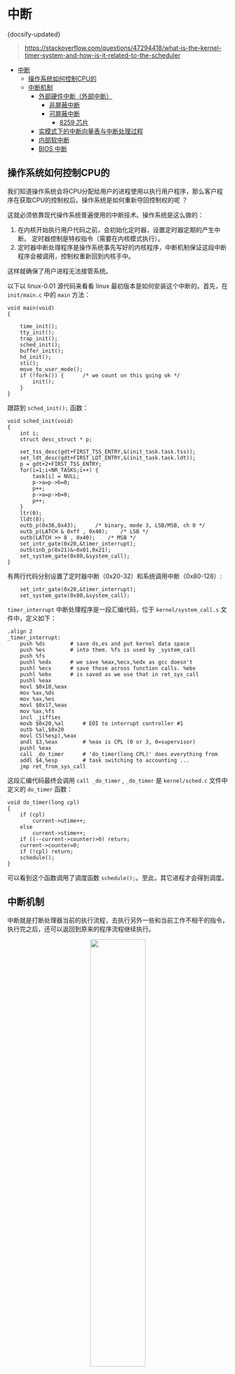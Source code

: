 #  中断
{docsify-updated}

> https://stackoverflow.com/questions/47294418/what-is-the-kernel-timer-system-and-how-is-it-related-to-the-scheduler
- [中断](#中断)
  - [操作系统如何控制CPU的](#操作系统如何控制cpu的)
  - [中断机制](#中断机制)
    - [外部硬件中断（外部中断）](#外部硬件中断外部中断)
      - [非屏蔽中断](#非屏蔽中断)
      - [可屏蔽中断](#可屏蔽中断)
        - [8259 芯片](#8259-芯片)
    - [实模式下的中断向量表与中断处理过程](#实模式下的中断向量表与中断处理过程)
    - [内部软中断](#内部软中断)
    - [BIOS 中断](#bios-中断)

## 操作系统如何控制CPU的
我们知道操作系统会将CPU分配给用户的进程使用以执行用户程序，那么客户程序在获取CPU的控制权后，操作系统是如何重新夺回控制权的呢 ？

这就必须依靠现代操作系统普遍使用的中断技术。操作系统是这么做的：
1. 在内核开始执行用户代码之前，会初始化定时器，设置定时器定期的产生中断。 定时器控制是特权指令（需要在内核模式执行）。
2. 定时器中断处理程序是操作系统事先写好的内核程序，中断机制保证这段中断程序会被调用，控制权重新回到内核手中。 

这样就确保了用户进程无法接管系统。 

以下以 linux-0.01 源代码来看看 linux 最初版本是如何安装这个中断的。首先，在 `init/main.c` 中的 `main` 方法：

```
void main(void)
{

	time_init();
	tty_init();
	trap_init();
	sched_init();
	buffer_init();
	hd_init();
	sti();
	move_to_user_mode();
	if (!fork()) {		/* we count on this going ok */
		init();
	}
}
```

跟踪到 `sched_init();` 函数：
```
void sched_init(void)
{
	int i;
	struct desc_struct * p;

	set_tss_desc(gdt+FIRST_TSS_ENTRY,&(init_task.task.tss));
	set_ldt_desc(gdt+FIRST_LDT_ENTRY,&(init_task.task.ldt));
	p = gdt+2+FIRST_TSS_ENTRY;
	for(i=1;i<NR_TASKS;i++) {
		task[i] = NULL;
		p->a=p->b=0;
		p++;
		p->a=p->b=0;
		p++;
	}
	ltr(0);
	lldt(0);
	outb_p(0x36,0x43);		/* binary, mode 3, LSB/MSB, ch 0 */
	outb_p(LATCH & 0xff , 0x40);	/* LSB */
	outb(LATCH >> 8 , 0x40);	/* MSB */
	set_intr_gate(0x20,&timer_interrupt);
	outb(inb_p(0x21)&~0x01,0x21);
	set_system_gate(0x80,&system_call);
}
```

有两行代码分别设置了定时器中断（0x20-32）和系统调用中断（0x80-128）:
```
	set_intr_gate(0x20,&timer_interrupt);
	set_system_gate(0x80,&system_call);
```

`timer_interrupt` 中断处理程序是一段汇编代码，位于 `kernel/system_call.s` 文件中，定义如下：
```
.align 2
_timer_interrupt:
	push %ds		# save ds,es and put kernel data space
	push %es		# into them. %fs is used by _system_call
	push %fs
	pushl %edx		# we save %eax,%ecx,%edx as gcc doesn't
	pushl %ecx		# save those across function calls. %ebx
	pushl %ebx		# is saved as we use that in ret_sys_call
	pushl %eax
	movl $0x10,%eax
	mov %ax,%ds
	mov %ax,%es
	movl $0x17,%eax
	mov %ax,%fs
	incl _jiffies
	movb $0x20,%al		# EOI to interrupt controller #1
	outb %al,$0x20
	movl CS(%esp),%eax
	andl $3,%eax		# %eax is CPL (0 or 3, 0=supervisor)
	pushl %eax
	call _do_timer		# 'do_timer(long CPL)' does everything from
	addl $4,%esp		# task switching to accounting ...
	jmp ret_from_sys_call
```

这段汇编代码最终会调用 `call _do_timer` , `_do_timer` 是 `kernel/sched.c` 文件中定义的 `do_timer` 函数：
```
void do_timer(long cpl)
{
	if (cpl)
		current->utime++;
	else
		current->stime++;
	if ((--current->counter)>0) return;
	current->counter=0;
	if (!cpl) return;
	schedule();
}
```

可以看到这个函数调用了调度函数 `schedule();`。至此，其它进程才会得到调度。

## 中断机制
中断就是打断处理器当前的执行流程，去执行另外一些和当前工作不相干的指令，执行完之后，还可以返回到原来的程序流程继续执行。
<center><img src="pics/interupt.gif" width="50%"></center>

### 外部硬件中断（外部中断）
就是从处理器外面来的中断信号，它可以分为可屏蔽中断和非屏蔽中断。中断信号的来源，或者说，产生中断的设备，称为中断源。
<center><img src="pics/interrupt.jpg" width="30%"></center>

当一个中断发生时，处理器将会通过中断引脚NMI 和INTR 得到通知。除此之外，它还应当知道发生了什么事，以便采取适当的处理措施。每种类型的中断都被统一编号，这称为**中断类型号、中断向量或者中断号**，每个中断号就代表一个中断事件。

#### 非屏蔽中断
所有的严重事件都必须无条件地加以处理，这种类型的中断是不会被阻断和屏蔽的，称为**非屏蔽中断（Non Maskable Interrupt，NMI）**。

由于不可屏蔽中断的特殊性——几乎所有触发NMI 的事件对处理器来说都是致命的，甚至是不可纠正的。比如内存访问电路发现了一个校验错误、电源断电等。在这种情况下，努力去搞清楚发生了什么，通常没有太大的意义，这样的事最好留到事后，让专业维修人员来做。

因此，在实模式下，NMI 被赋予了统一的中断号2，不再进行细分。一旦发生2号中断，处理器和软件系统通常会放弃继续正常工作的“念头”，也不会试图纠正已经发生的问题和错误，很可能只是由软件系统给出一个提示信息。

#### 可屏蔽中断
这类中断有两个特点，第一是数量很多，毕竟有很多外部设备；第二是它们可以被屏蔽，这样处理器就像是没听见、没看见一样，不会对它们进行处理。所以，这类硬件中断称为**可屏蔽中断**。

可屏蔽中断是通过INTR 引脚进入处理器内部的，像NMI 一样，不可能为每一个中断源都提供一个引脚。而且，处理器每次只能处理一个中断。在这种情况下，需要一个**代理**，来接受外部设备发出的中断信号。还有，多个设备同时发出中断请求的几率也是很高的，所以该代理的任务还包括对它们进行**仲裁**，以决定让它们中的哪一个优先向处理器提出服务请求。

在个人计算机中，用得最多的中断代理就是8259 芯片，它就是通常所说的中断控制器，从8086 处理器开始，它就一直提供着这种服务。现代 PC 已开始逐步淘汰 8259，转而采用英特尔 APIC 架构。然而，虽然不再是单独的芯片，但 8259 接口仍然由现代 x86 主板上的平台控制器集线器或南桥芯片组提供。

##### 8259 芯片
Intel 处理器允许256 个中断，中断号的范围是0～255，8259 负责提供其中的15 个，但中断号并不固定。之所以不固定，是因为当初设计的时候，允许软件根据自己的需要灵活设置中断号，以防止发生冲突。该中断控制器芯片有自己的端口号，可以像访问其他外部设备一样用in 和out 指令来改变它的状态，包括各引脚的中断号。正是因为这样，它又叫**可编程中断控制器（Programmable Interrupt Controller，PIC）。**
<center><img src="pics/8259.jpg" width="30%"></center>

每片8259 只有8 个中断输入引脚，而在个人计算机上使用它，需要两块。第一块8259 芯片的代理输出INT 直接送到处理器的INTR 引脚，这是主片（Master）；第二块8259 芯片的INT 输出送到第一块的引脚2 上，是从片（Slave），两块芯片之间形成级联（Cascade）关系。如此一来，两块8259 芯片可以向处理器提供15 个中断信号。当时，接在8259 上的15 个设备都是相当重要的，如PS/2 键盘和鼠标、串行口、并行口、软磁盘驱动器、IDE 硬盘等。现在，这些设备很多都已淘汰或者正在淘汰中，根据需要，这些中断引脚可以被其他设备使用。8259 的主片引脚0（IR0）接的是系统定时器/计数器芯片；从片的引脚0 （IR0）接的是实时时钟芯片RTC。这两块芯片的固定连接即使是在硬件更新换代非常频繁的今天，也依然没有改变。

在8259 芯片内部，有**中断屏蔽寄存器（Interrupt Mask Register，IMR）**，这是个8 位寄存器，对应着该芯片的8 个中断输入引脚，**对应的位是0 还是1，决定了从该引脚来的中断信号是否能够通过8259 送往处理器（0 表示允许，1 表示阻断，这可能出乎你的意料）**。当外部设备通过某个引脚送来一个中断请求信号时，如果它没有被 IMR 阻断，那么，它可以被送往处理器。注意，8259 芯片是可编程的，**主片的端口号是0x20 和0x21，从片的端口号是0xa0 和0xa1，可以通过这些端口访问8259 芯片，设置它的工作方式，包括IMR 的内容。**

能否被处理，除了要看8259 芯片的脸色外，最终的决定权在处理器手中。在处理器内部，**标志寄存器有一个标志位IF，这就是中断标志（Interrupt Flag）。当IF 为0时，所有从处理器INTR 引脚来的中断信号都被忽略掉；当其为1 时，处理器可以接受和响应中断。**

IF 标志位可以通过两条指令 `cli` 和 `sti` 来改变。这两条指令都没有操作数，`cli`（CLear Interrupt flag）用于清除 IF 标志位来**关中断**，`sti`（SeT Interruptflag）用于置位 IF 标志来**开中断**。

在计算机启动期间，BIOS 会初始化中断控制器，**将主片的中断号设为从0x08 开始，将从片的中断号设为从0x70开始**。所以，计算机启动后，RTC 芯片的中断号默认是0x70。尽管我们可以通过对 8259 编程来改变它，但是没有必要。

### 实模式下的中断向量表与中断处理过程
所谓中断处理，归根结底就是处理器要执行一段与该中断有关的程序（指令）。处理器可以识别256 个中断，那么理论上就需要256 段程序。这些程序的位置并不重要，重要的是，在实模式下，处理器要求将它们的入口点集中存放到内存中从物理地址0x00000 开始，到0x003ff 结束，共 1KB 的空间内，这就是所谓的**中断向量表（Interrupt VectorTable，IVT）**。

每个中断在中断向量表中占2个字（4字节），分别是中断处理程序的**偏移地址和段地址**。中断 0 的入口点位于物理地址0x00000 处，也就是逻辑地址0x0000:0x0000；中断1 的入口点位于物理地址0x00004处，即逻辑地址0x0000:0x0004；其他中断以此类推，总之是按顺序的。

不可屏蔽中断或者可屏蔽中断发生时中断标志位 IF 允许中断，处理器在执行完当前的指令后，会进入**中断周期**，中断周期内，CPU会完成一系列操作：
1. 保护断点的现场  
   首先要将标志寄存器FLAGS 压栈，然后清除它的 IF 位和 TF 位。TF 是陷阱标志，这个以后再讲。接着，再将当前的代码段寄存器CS 和指令指针寄存器IP 压栈。
   注意，由于 IF 标志被清除，在中断处理过程中，处理器将不再响应硬件中断。如果希望更高优先级的中断嵌套，可以在编写中断处理程序时，适时用sti 指令开放中断。
2. 寻找中断服服务程序的入口，由中断号和中断向量表来获得

上述操作都是在中断周期内由一条中断隐指令完成的，隐指令是指在指令系统中没有的指令，它是CPU在中断周期内由硬件自动完成的指令。因为在中断周期内，CPU会自动关中断，所以在接下来的中断服务程序中如果想实现嵌套中断响应，必须在中断服务程序中用开中断指令打开中断。

由上可知，CPU中断周期是由硬件自动完成的，用户对中断系统做的就是编排好中断号、填写好中断向量表和安装好中断服务程序。

中断周期结束后，CPU开始执行中断服务程序：

3. 执行中断处理程序  
   由于处理器已经拿到了中断号，它将该号码乘以4（毕竟每个中断在中断向量表中占4 字节），就得到了该中断入口点在中断向量表中的偏移地址。接着，从表中依次取出中断程序的偏移地址和段地址，并分别传送到IP 和CS，自然地，处理器就开始执行中断处理程序了。
4. 返回到断点接着执行  
   所有中断处理程序的最后一条指令必须是中断返回指令iret。这将导致处理器依次从栈中弹出（恢复）IP、CS 和FLAGS 的原始内容，于是转到中断前的程序接着执行。

和可屏蔽中断不同，NMI 发生时，处理器不会从外部获得中断号，它自动生成中断号码2，其他处理过程和可屏蔽中断相同。

中断随时可能发生，中断向量表的建立和初始化工作是由BIOS 在计算机启动时负责完成的。BIOS 为每个中断号填写入口地址，因为它不知道多数中断处理程序的位置，所以，一律将它们指向一个相同的入口地址，在那里，只有一条指令：iret。也就是说，当这些中断发生时，只做一件事，那就是立即返回。当计算机启动后，操作系统和用户程序再根据自己的需要，来修改某些中断的入口地址，使它指向自己的代码。

### 内部软中断
和硬件中断不同，内部软件中断发生在处理器内部，是由执行的指令引起的。比如，当处理器检测到 `div` 或者 `idiv` 指令的除数为零时，或者除法的结果溢出时，将产生中断0（0 号中断），这就是除法错中断。

**内部软件中断不受标志寄存器IF 位的影响，也不需要中断周期，它们的中断类型是固定的（指令给出），可以立即转入相应的处理过程。**

软中断是由int 指令引起的中断处理。这类中断也不需要中断周期，中断号在指令中给出。
```
int3
int imm8
into
```

int3 是断点中断指令，机器指令码为CC。指令都是连续存放的，断点，就是某条指令的起始地址。int3 是单字节指令，这是有意设计的。当需要设置断点时，可以将断点处那条指令的第1 字节改成0xcc，原字节予以保存。当处理器执行到int3 时，即发生3 号中断，转去执行相应的中断处理程序。中断处理程序的执行也要用到各个寄存器，这会破坏它们的内容，但push 指令不会。所以可以在程序内先压栈所有相关寄存器和内存单元，然后分别取出予以显示，它们就是中断前的现场内容。最后，再恢复那条指令的第1 字节，并修改位于栈中的返回地址，执行iret 指令。

int n，其操作码为0xCD，第2 字节的操作数给出了中断号。

into 是溢出中断指令，机器码为0xCE，也是单字节指令。当处理器执行这条指令时，如果标志寄存器的OF 位是1，那么，将产生4 号中断。否则，这条指令什么也不做。

### BIOS 中断
编写自己的中断处理程序有相当大的优越之处。不像jmp 和call 指令，int 指令不需要知道目标程序的入口地址。远转移指令jmp 和远调用指令call 必须直接或者间接给出目标位置的段地址和偏移地址，如果所有这一切都是自己安排的，倒也不成问题，但如果想调用别人的代码，比如操作系统的功能，这就很麻烦了。

举个例子来说，假如你想读硬盘上的一个文件，因为操作系统有这样的功能，所以就不必在自己的程序中再写一套代码，直接调用操作系统例程就可以了。但是，操作系统通常不会给出或者公布硬盘读写例程的段地址和偏移地址，因为操作系统也是经常修改的，经常发布新的版本。这样一来，例程的入口地址也会跟着变化。而且，也不能保证每次启动计算机之后，操作系统总待在同一个内存位置。

因为有了软中断，这是个利好条件。每次操作系统加载完自己之后，以中断处理程序的形式提供硬盘读写功能，并把该例程的地址填写到中断向量表中。这样，无论在什么时候，用户程序需要该功能时，直接发出一个软中断即可，不需要知道具体的地址。

BIOS 可能会为一些简单的外围设备提供初始化代码和功能调用代码，并填写中断向量表，但也有一些BIOS 中断是由外部设备接口自己建立的。这些中断功能在加载和执行主引导扇区之前，就已经可以使用了。BIOS 中断，又称BIOS 功能调用，主要是为了方便地使用最基本的硬件访问功能。不同的硬件使用不同的中断号。为了区分针对同一硬件的不同功能，使用寄存器AH 来指定具体的功能编号。

首先，每个外部设备接口，包括各种板卡，如网卡、显卡、键盘接口电路、硬件控制器等，都有自己的只读存储器（Read Only Memory，ROM），类似于BIOS 芯片，这些ROM 中提供了它自己的功能调用例程，以及本设备的初始化代码。按照规范，前两个单元的内容是0x55 和0xAA，第三个单元是本ROM 中以512 字节为单位的代码长度；从第四个单元开始，就是实际的ROM 代码。

其次，我们知道，从内存物理地址A0000 开始，到FFFFF 结束，有相当一部分空间是留给外围设备的。如果设备存在，那么，它自带的ROM 会映射到分配给它的地址范围内。

在计算机启动期间，BIOS 程序会以2KB 为单位搜索内存地址C0000～E0000 之间的区域。当它发现某个区域的头两个字节是0x55 和0xAA时，那意味着该区域有ROM 代码存在，是有效的。接着，它对该区域做累加和检查，看结果是否和第三个单元相符。如果相符，就从第四个单元进入。这时，处理器执行的是硬件自带的程序指令，这些指令初始化外部设备的相关寄存器和工作状态，最后，填写相关的中断向量表，使它们指向自带的中断处理过程。